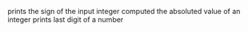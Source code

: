 prints the sign of the input integer
computed the absoluted value of an integer
prints last digit of a number
